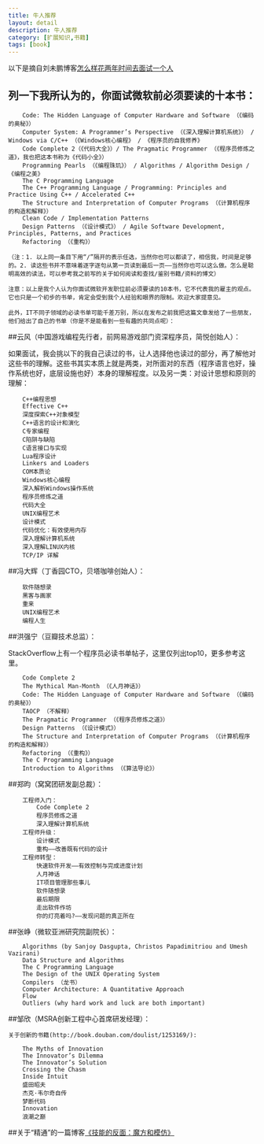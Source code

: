```yaml
---
title: 牛人推荐
layout: detail
description: 牛人推荐
category: [扩展知识,书籍]
tags: [book]
---
```


以下是摘自刘未鹏博客[怎么样花两年时间去面试一个人](http://mindhacks.cn/2011/11/04/how-to-interview-a-person-for-two-years/)

## 列一下我所认为的，你面试微软前必须要读的十本书：

```
    Code: The Hidden Language of Computer Hardware and Software （《编码的奥秘》）
    Computer System: A Programmer’s Perspective （《深入理解计算机系统》） / Windows via C/C++ （《Windows核心编程》 / 《程序员的自我修养》
    Code Complete 2（《代码大全》）/ The Pragmatic Programmer （《程序员修炼之道》，我也把这本书称为《代码小全》）
    Programming Pearls （《编程珠玑》） / Algorithms / Algorithm Design / 《编程之美》
    The C Programming Language
    The C++ Programming Language / Programming: Principles and Practice Using C++ / Accelerated C++
    The Structure and Interpretation of Computer Programs （《计算机程序的构造和解释》）
    Clean Code / Implementation Patterns
    Design Patterns （《设计模式》） / Agile Software Development, Principles, Patterns, and Practices
    Refactoring （《重构》）

（注：1. 以上同一条目下用“/”隔开的表示任选，当然你也可以都读了，相信我，时间是足够的。2. 读这些书并不意味着逐字逐句从第一页读到最后一页——当然你也可以这么做。怎么是聪明高效的读法，可以参考我之前写的关于如何阅读和查找/鉴别书籍/资料的博文）

注意：以上是我个人认为你面试微软开发职位前必须要读的10本书，它不代表我的雇主的观点。它也只是一个初步的书单，肯定会受到我个人经验和眼界的限制。欢迎大家提意见。

此外，IT不同子领域的必读书单可能千差万别，所以在发布之前我把这篇文章发给了一些朋友，他们给出了自己的书单（你是不是能看到一些有趣的共同点呢）：
```

##云风（中国游戏编程先行者，前网易游戏部门资深程序员，简悦创始人）：


如果面试，我会挑以下的我自己读过的书，让人选择他也读过的部分，再了解他对这些书的理解。这些书其实本质上就是两类，对所面对的东西（程序语言也好，操作系统也好，底层设施也好）本身的理解程度。以及另一类：对设计思想和原则的理解：
```
    C++编程思想
    Effective C++
    深度探索C++对象模型
    C++语言的设计和演化
    C专家编程
    C陷阱与缺陷
    C语言接口与实现
    Lua程序设计
    Linkers and Loaders
    COM本质论
    Windows核心编程
    深入解析Windows操作系统
    程序员修炼之道
    代码大全
    UNIX编程艺术
    设计模式
    代码优化：有效使用内存
    深入理解计算机系统
    深入理解LINUX内核
    TCP/IP 详解
```

##冯大辉（丁香园CTO，贝塔咖啡创始人）：

```
    软件随想录
    黑客与画家
    重来
    UNIX编程艺术
    编程人生
```


##洪强宁（豆瓣技术总监）：


StackOverflow上有一个程序员必读书单帖子，这里仅列出top10，更多参考这里。
```
    Code Complete 2
    The Mythical Man-Month （《人月神话》）
    Code: The Hidden Language of Computer Hardware and Software （《编码的奥秘》）
    TAOCP （不解释）
    The Pragmatic Programmer （《程序员修炼之道》）
    Design Patterns （《设计模式》）
    The Structure and Interpretation of Computer Programs （《计算机程序的构造和解释》）
    Refactoring （《重构》）
    The C Programming Language
    Introduction to Algorithms （《算法导论》）
```


##郑昀（窝窝团研发副总裁）：

```
    工程师入门：
        Code Complete 2
        程序员修炼之道
        深入理解计算机系统
    工程师升级：
        设计模式
        重构——改善既有代码的设计
    工程师转型：
        快速软件开发——有效控制与完成进度计划
        人月神话
        IT项目管理那些事儿
        软件随想录
        最后期限
        走出软件作坊
        你的灯亮着吗?——发现问题的真正所在
```


##张峥（微软亚洲研究院副院长）：

```
    Algorithms (by Sanjoy Dasgupta, Christos Papadimitriou and Umesh Vazirani)
    Data Structure and Algorithms
    The C Programming Language
    The Design of the UNIX Operating System
    Compilers （龙书）
    Computer Architecture: A Quantitative Approach
    Flow
    Outliers (why hard work and luck are both important)
```

##邹欣（MSRA创新工程中心首席研发经理）：

```
关于创新的书籍(http://book.douban.com/doulist/1253169/):

    The Myths of Innovation
    The Innovator’s Dilemma
    The Innovator’s Solution
    Crossing the Chasm
    Inside Intuit
    盛田昭夫
    杰克·韦尔奇自传
    梦断代码
    Innovation
    浪潮之巅
```

##关于“精通”的一篇博客[《技能的反面：魔方和模仿》](http://www.cnblogs.com/xinz/archive/2011/08/07/2129751.html)
